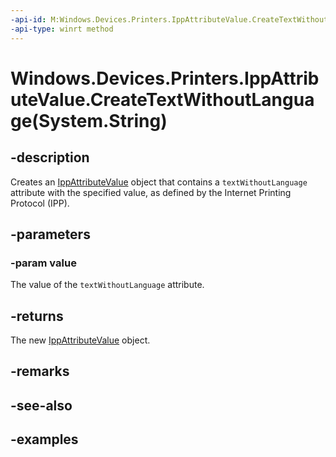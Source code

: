 ```yaml
---
-api-id: M:Windows.Devices.Printers.IppAttributeValue.CreateTextWithoutLanguage(System.String)
-api-type: winrt method
---
```


# Windows.Devices.Printers.IppAttributeValue.CreateTextWithoutLanguage(System.String)

<!--
public static Windows.Devices.Printers.IppAttributeValue CreateTextWithoutLanguage (string value);
-->


## -description

Creates an [IppAttributeValue](ippattributevalue.md) object that contains a `textWithoutLanguage` attribute with the specified value, as defined by the Internet Printing Protocol (IPP).

## -parameters

### -param value

The value of the `textWithoutLanguage` attribute.

## -returns

The new [IppAttributeValue](ippattributevalue.md) object.

## -remarks

## -see-also

## -examples


